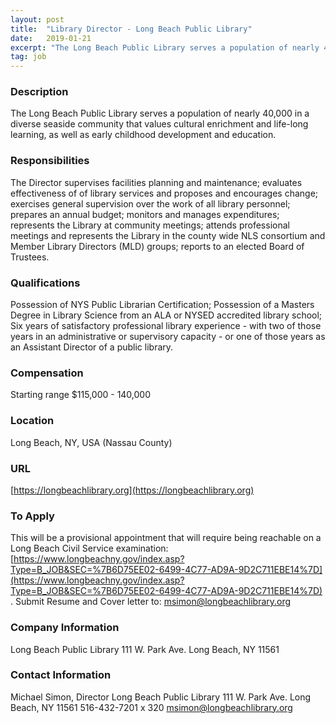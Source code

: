 ```yaml
---
layout: post
title:  "Library Director - Long Beach Public Library"
date:   2019-01-21
excerpt: "The Long Beach Public Library serves a population of nearly 40,000 in a diverse seaside community that values cultural enrichment and life-long learning, as well as early childhood development and education."
tag: job
---
```


### Description   

The Long Beach Public Library serves a population of nearly 40,000 in a diverse seaside community that values cultural enrichment and life-long learning, as well as early childhood development and education.


### Responsibilities   

The Director supervises facilities planning and maintenance; evaluates effectiveness of of library services and proposes and encourages change; exercises general supervision over the work of all library personnel; prepares an annual budget; monitors and manages expenditures; represents the Library at community meetings; attends professional meetings and represents the Library in the county wide NLS consortium and Member Library Directors (MLD) groups; reports to an elected Board of Trustees.


### Qualifications   

Possession of  NYS Public Librarian Certification; Possession of a Masters Degree in Library Science from an ALA or NYSED accredited library school; Six years of satisfactory professional library experience - with two of those years in an administrative or supervisory capacity - or one of those years as an Assistant Director of a public library.


### Compensation   

Starting range $115,000 - 140,000


### Location   

Long Beach, NY, USA  (Nassau County)


### URL   

[https://longbeachlibrary.org](https://longbeachlibrary.org)

### To Apply   

 This will be a provisional appointment that will require being reachable on a Long Beach Civil Service examination: [https://www.longbeachny.gov/index.asp?Type=B_JOB&SEC=%7B6D75EE02-6499-4C77-AD9A-9D2C711EBE14%7D](https://www.longbeachny.gov/index.asp?Type=B_JOB&SEC=%7B6D75EE02-6499-4C77-AD9A-9D2C711EBE14%7D) .
  Submit Resume and Cover letter to:
   msimon@longbeachlibrary.org


### Company Information   

Long Beach Public Library
111 W. Park Ave.
Long Beach, NY 11561


### Contact Information   

Michael Simon, Director
Long Beach Public Library
111 W. Park Ave.
Long Beach, NY 11561
516-432-7201  x 320
msimon@longbeachlibrary.org

